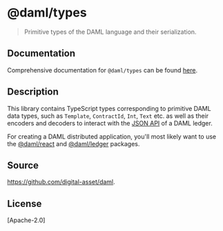 # @daml/types

> Primitive types of the DAML language and their serialization.

## Documentation

Comprehensive documentation for `@daml/types` can be found
[here](https://docs.daml.com/1.7.0/app-dev/bindings-ts/daml-types/index.html).

## Description 

This library contains TypeScript types corresponding to primitive DAML data types, such as
`Template`, `ContractId`, `Int`, `Text` etc. as well as their encoders and decoders to interact with
the [JSON API](https://docs.daml.com/json-api/index.html) of a DAML ledger.

For creating a DAML distributed application, you'll most likely want to use the
[@daml/react](https://www.npmjs.com/package/@daml/react) and
[@daml/ledger](https://www.npmjs.com/package/@daml/ledger) packages. 

## Source
https://github.com/digital-asset/daml.

## License
[Apache-2.0]
